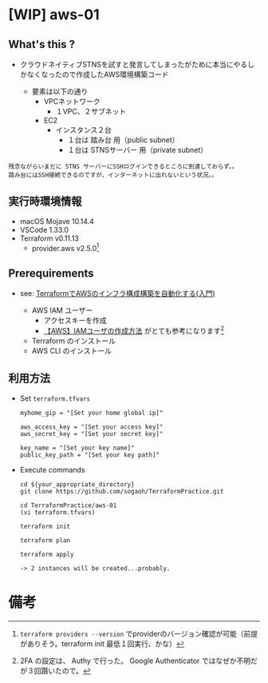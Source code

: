 # [WIP] aws-01

## What's this ?
- クラウドネイティブSTNSを試すと発言してしまったがために本当にやるしかなくなったので作成したAWS環境構築コード

  - 要素は以下の通り
      - VPCネットワーク
          - １VPC、２サブネット
      - EC2
          - インスタンス２台
              - １台は 踏み台 用（public subnet）
              - １台は STNSサーバー 用（private subnet）

```
残念ながらいまだに STNS サーバーにSSHログインできるところに到達しておらず。。
踏み台にはSSH接続できるのですが、インターネットに出れないという状況。。
```

## 実行時環境情報
- macOS Mojave 10.14.4
- VSCode 1.33.0
- Terraform v0.11.13
    - provider.aws v2.5.0[^1] 


## Prerequirements 
- see: [TerraformでAWSのインフラ構成構築を自動化する(入門)](https://khigashigashi.hatenablog.com/entry/2018/09/25/232313)

    - AWS IAM ユーザー
        - アクセスキーを作成
        - [【AWS】IAMユーザの作成方法](https://qiita.com/mrmomoca/items/319bdb471aaf38f74c49) がとても参考になります[^2]
    - Terraform のインストール
    - AWS CLI のインストール


## 利用方法
- Set `terraform.tfvars`
    ```
    myhome_gip = "[Set your home global ip]"

    aws_access_key = "[Set your access key]"
    aws_secret_key = "[Set your secret key]"

    key_name = "[Set your key name]"
    public_key_path = "[Set your key path]"
    ```

- Execute commands 
    ```
    cd ${your_appropriate_directory}
    git clone https://github.com/sogaoh/TerraformPractice.git

    cd TerraformPractice/aws-01
    (vi terraform.tfvars)

    terraform init 

    terraform plan 

    terraform apply

    -> 2 instances will be created...probably.
    ```


# 備考

[^1]: `terraform providers --version` でproviderのバージョン確認が可能（前提がありそう。terraform init 最低１回実行、かな）  
[^2]: 2FA の設定は、 Authy で行った。 Google Authenticator ではなぜか不明だが３回躓いたので。  